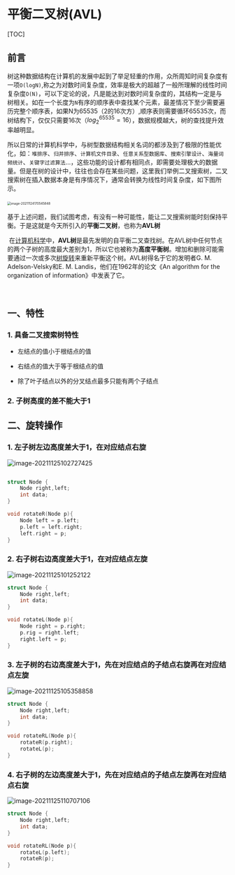 # 平衡二叉树(AVL)

[TOC]

## 前言

​		树这种数据结构在计算机的发展中起到了举足轻重的作用，众所周知时间复杂度有一项`O(logN)`,称之为对数时间复杂度，效率是极大的超越了一般所理解的线性时间复杂度`O(N)`，可以下定论的说，凡是能达到对数时间复杂度的，其结构一定是与树相关。如在一个长度为`N`有序的顺序表中查找某个元素，最差情况下至少需要遍历完整个顺序表，如果N为65535（2的16次方）,顺序表则需要循环65535次，而树结构下，仅仅只需要16次（$log_2^{65535}=16$），数据规模越大，树的查找提升效率越明显。

​		所以日常的计算机科学中，与树型数据结构相关名词的都涉及到了极限的性能优化，如：`堆排序`、`归并排序`、`计算机文件目录`、`任意关系型数据库`、`搜索引擎设计`、`海量词频统计`、`关键字过滤算法`...，这些功能的设计都有相同点，即需要处理极大的数据量。但是在树的设计中，往往也会存在某些问题，这里我们举例二叉搜索树，二叉搜索树在插入数据本身是有序情况下，通常会转换为线性时间复杂度，如下图所示。

​	<img src="F:\NoteBook\AVL平衡树.assets\image-20211124170545848.png" alt="image-20211124170545848" style="zoom:50%;" />

​		基于上述问题，我们试图考虑，有没有一种可能性，能让二叉搜索树能时刻保持平衡。于是这就是今天所引入的**平衡二叉树**，也称为**AVL树**

​		在[计算机科学](https://baike.baidu.com/item/计算机科学/9132)中，**AVL树**是最先发明的自平衡二叉查找树。在AVL树中任何节点的两个子树的高度最大差别为1，所以它也被称为**高度平衡树**。增加和删除可能需要通过一次或多次[树旋转](https://baike.baidu.com/item/树旋转)来重新平衡这个树。AVL树得名于它的发明者G. M. Adelson-Velsky和E. M. Landis，他们在1962年的论文《An algorithm for the organization of information》中发表了它。

​	

## 一、特性

### 1. 具备二叉搜索树特性

+ 左结点的值小于根结点的值

+ 右结点的值大于等于根结点的值
+ 除了叶子结点以外的分叉结点最多只能有两个子结点

### 2. 子树高度的差不能大于1

## 二、旋转操作



### 1. 左子树左边高度差大于1，在对应结点右旋

![image-20211125102727425](F:\NoteBook\AVL平衡树.assets\image-20211125102727425.png)

```c++

struct Node {
    Node right,left;
    int data;
}

void rotateR(Node p){
    Node left = p.left;
    p.left = left.right;
    left.right = p;
}
```



### 2. 右子树右边高度差大于1，在对应结点左旋

![image-20211125101252122](F:\NoteBook\AVL平衡树.assets\image-20211125101252122.png)

```c++
struct Node {
    Node right,left;
    int data;
}

void rotateL(Node p){
    Node right = p.right;
    p.rig = right.left;
    right.left = p;
}
```



### 3. 左子树的右边高度差大于1，先在对应结点的子结点右旋再在对应结点左旋

![image-20211125105358858](F:\NoteBook\AVL平衡树.assets\image-20211125105358858.png)

```c++
struct Node {
    Node right,left;
    int data;
}

void rotateRL(Node p){
    rotateR(p.right);
    rotateL(p);
}
```



### 4. 右子树的左边高度差大于1，先在对应结点的子结点左旋再在对应结点右旋

![image-20211125110707106](F:\NoteBook\AVL平衡树.assets\image-20211125110707106.png)

```c++
struct Node {
    Node right,left;
    int data;
}

void rotateRL(Node p){
    rotateL(p.left);
    rotateR(p);
}
```

